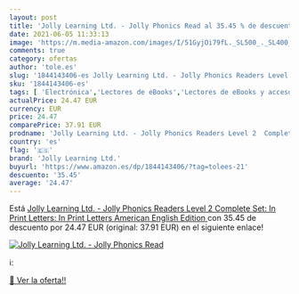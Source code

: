 ```yaml
---
layout: post
title: 'Jolly Learning Ltd. - Jolly Phonics Read al 35.45 % de descuento'
date: 2021-06-05 11:33:13
image: 'https://m.media-amazon.com/images/I/51GyjOi79fL._SL500_._SL400_.jpg'
comments: true
category: ofertas
author: 'tole.es'
slug: '1844143406-es Jolly Learning Ltd. - Jolly Phonics Readers Level 2...'
sku: '1844143406-es'
tags: [ 'Electrónica','Lectores de eBooks','Lectores de eBooks y accesorios','Libros','Libros de texto','jolly learning ltd.', ]
actualPrice: 24.47 EUR
currency: EUR
price: 24.47
comparePrice: 37.91 EUR
prodname: 'Jolly Learning Ltd. - Jolly Phonics Readers Level 2  Complete Set: In Print Letters: In Print Letters  American English Edition '
country: 'es'
flag: '🇪🇸'
brand: 'Jolly Learning Ltd.'
buyurl: 'https://www.amazon.es/dp/1844143406/?tag=tolees-21'
descuento: '35.45'
average: '24.47'
---
```


Está [Jolly Learning Ltd. - Jolly Phonics Readers Level 2  Complete Set: In Print Letters: In Print Letters  American English Edition ](https://www.amazon.es/dp/1844143406/?tag=tolees-21) con 35.45 de descuento por 24.47 EUR (original: 37.91 EUR) en el siguiente enlace!

[![Jolly Learning Ltd. - Jolly Phonics Read](https://m.media-amazon.com/images/I/51GyjOi79fL._SL500_._SL400_.jpg)](https://www.amazon.es/dp/1844143406/?tag=tolees-21)

ℹ️:


[🛒 Ver la oferta!!](https://www.amazon.es/dp/1844143406/?tag=tolees-21)
